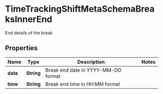 

# TimeTrackingShiftMetaSchemaBreaksInnerEnd

End details of the break

## Properties

| Name | Type | Description | Notes |
|------------ | ------------- | ------------- | -------------|
|**date** | **String** | Break end date in YYYY-MM-DD format |  |
|**time** | **String** | Break end time in HH:MM format |  |



